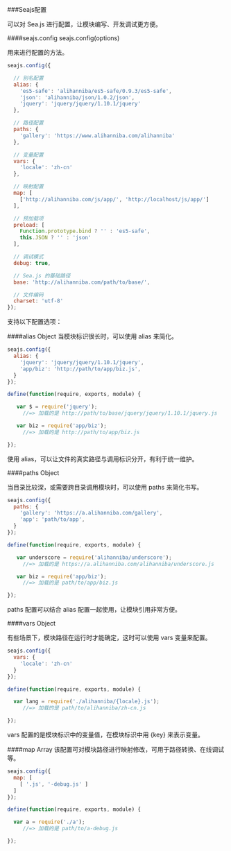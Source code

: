 ###Seajs配置

可以对 Sea.js 进行配置，让模块编写、开发调试更方便。

####seajs.config seajs.config(options)

用来进行配置的方法。

```js
seajs.config({

  // 别名配置
  alias: {
    'es5-safe': 'alihanniba/es5-safe/0.9.3/es5-safe',
    'json': 'alihanniba/json/1.0.2/json',
    'jquery': 'jquery/jquery/1.10.1/jquery'
  },

  // 路径配置
  paths: {
    'gallery': 'https://www.alihanniba.com/alihanniba'
  },

  // 变量配置
  vars: {
    'locale': 'zh-cn'
  },

  // 映射配置
  map: [
    ['http://alihanniba.com/js/app/', 'http://localhost/js/app/']
  ],

  // 预加载项
  preload: [
    Function.prototype.bind ? '' : 'es5-safe',
    this.JSON ? '' : 'json'
  ],

  // 调试模式
  debug: true,

  // Sea.js 的基础路径
  base: 'http://alihanniba.com/path/to/base/',

  // 文件编码
  charset: 'utf-8'
});
```

支持以下配置选项：

####alias Object
当模块标识很长时，可以使用 alias 来简化。

```js
seajs.config({
  alias: {
    'jquery': 'jquery/jquery/1.10.1/jquery',
    'app/biz': 'http://path/to/app/biz.js',
  }
});
```

```js
define(function(require, exports, module) {

   var $ = require('jquery');
     //=> 加载的是 http://path/to/base/jquery/jquery/1.10.1/jquery.js

   var biz = require('app/biz');
     //=> 加载的是 http://path/to/app/biz.js

});
```

使用 alias，可以让文件的真实路径与调用标识分开，有利于统一维护。

####paths Object

当目录比较深，或需要跨目录调用模块时，可以使用 paths 来简化书写。

```js
seajs.config({
  paths: {
    'gallery': 'https://a.alihanniba.com/gallery',
    'app': 'path/to/app',
  }
});
```

```js
define(function(require, exports, module) {

   var underscore = require('alihanniba/underscore');
     //=> 加载的是 https://a.alihanniba.com/alihanniba/underscore.js

   var biz = require('app/biz');
     //=> 加载的是 path/to/app/biz.js

});
```

paths 配置可以结合 alias 配置一起使用，让模块引用非常方便。

####vars Object

有些场景下，模块路径在运行时才能确定，这时可以使用 vars 变量来配置。

```js
seajs.config({
  vars: {
    'locale': 'zh-cn'
  }
});
```

```js
define(function(require, exports, module) {

  var lang = require('./alihanniba/{locale}.js');
     //=> 加载的是 path/to/alihanniba/zh-cn.js

});
```

vars 配置的是模块标识中的变量值，在模块标识中用 {key} 来表示变量。

####map Array
该配置可对模块路径进行映射修改，可用于路径转换、在线调试等。

```js
seajs.config({
  map: [
    [ '.js', '-debug.js' ]
  ]
});
```

```js
define(function(require, exports, module) {

  var a = require('./a');
     //=> 加载的是 path/to/a-debug.js

});
```
















